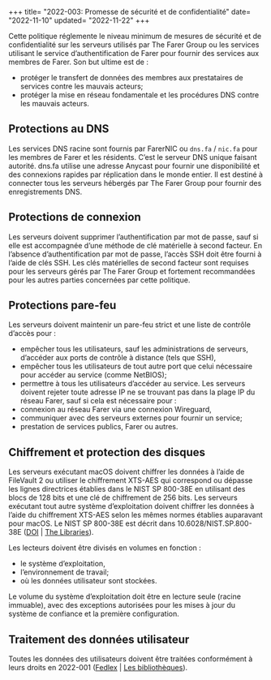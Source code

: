 +++
title= "2022-003: Promesse de sécurité et de confidentialité"
date= "2022-11-10"
updated= "2022-11-22"
+++

Cette politique réglemente le niveau minimum de mesures de sécurité et de confidentialité sur les serveurs utilisés par The Farer Group ou les services utilisant le service d’authentification de Farer pour fournir des services aux membres de Farer. Son but ultime est de :
  - protéger le transfert de données des membres aux prestataires de services contre les mauvais acteurs;
  - protéger la mise en réseau fondamentale et les procédures DNS contre les mauvais acteurs.

## Protections au DNS
Les services DNS racine sont fournis par FarerNIC ou `dns.fa` / `nic.fa` pour les membres de Farer et les résidents. C’est le serveur DNS unique faisant autorité. dns.fa utilise une adresse Anycast pour fournir une disponibilité et des connexions rapides par réplication dans le monde entier. Il est destiné à connecter tous les serveurs hébergés par The Farer Group pour fournir des enregistrements DNS.

## Protections de connexion
Les serveurs doivent supprimer l’authentification par mot de passe, sauf si elle est accompagnée d’une méthode de clé matérielle à second facteur. En l’absence d’authentification par mot de passe, l’accès SSH doit être fourni à l’aide de clés SSH. Les clés matérielles de second facteur sont requises pour les serveurs gérés par The Farer Group et fortement recommandées pour les autres parties concernées par cette politique.

## Protections pare-feu
Les serveurs doivent maintenir un pare-feu strict et une liste de contrôle d’accès pour :
  - empêcher tous les utilisateurs, sauf les administrations de serveurs, d’accéder aux ports de contrôle à distance (tels que SSH),
  - empêcher tous les utilisateurs de tout autre port que celui nécessaire pour accéder au service (comme NetBIOS);
  - permettre à tous les utilisateurs d’accéder au service.
Les serveurs doivent rejeter toute adresse IP ne se trouvant pas dans la plage IP du réseau Farer, sauf si cela est nécessaire pour :
  - connexion au réseau Farer via une connexion Wireguard,
  - communiquer avec des serveurs externes pour fournir un service;
  - prestation de services publics, Farer ou autres.

## Chiffrement et protection des disques
Les serveurs exécutant macOS doivent chiffrer les données à l’aide de FileVault 2 ou utiliser le chiffrement XTS-AES qui correspond ou dépasse les lignes directrices établies dans le NIST SP 800-38E en utilisant des blocs de 128 bits et une clé de chiffrement de 256 bits. Les serveurs exécutant tout autre système d’exploitation doivent chiffrer les données à l’aide du chiffrement XTS-AES selon les mêmes normes établies auparavant pour macOS. Le NIST SP 800-38E est décrit dans 10.6028/NIST.SP.800-38E ([DOI](https://doi.org/10.6028/NIST.SP.800-38E) | [The Libraries](https://pub.lib.fa/doi/10.6028/NIST.SP.800-38E)).

Les lecteurs doivent être divisés en volumes en fonction :
  - le système d’exploitation,
  - l’environnement de travail;
  - où les données utilisateur sont stockées.

Le volume du système d’exploitation doit être en lecture seule (racine immuable), avec des exceptions autorisées pour les mises à jour du système de confiance et la première configuration.

## Traitement des données utilisateur
Toutes les données des utilisateurs doivent être traitées conformément à leurs droits en 2022-001 ([Fedlex](/fedlex/2022-001) | [Les bibliothèques](https://pub.lib.fa/law/fa/2022-001)).
